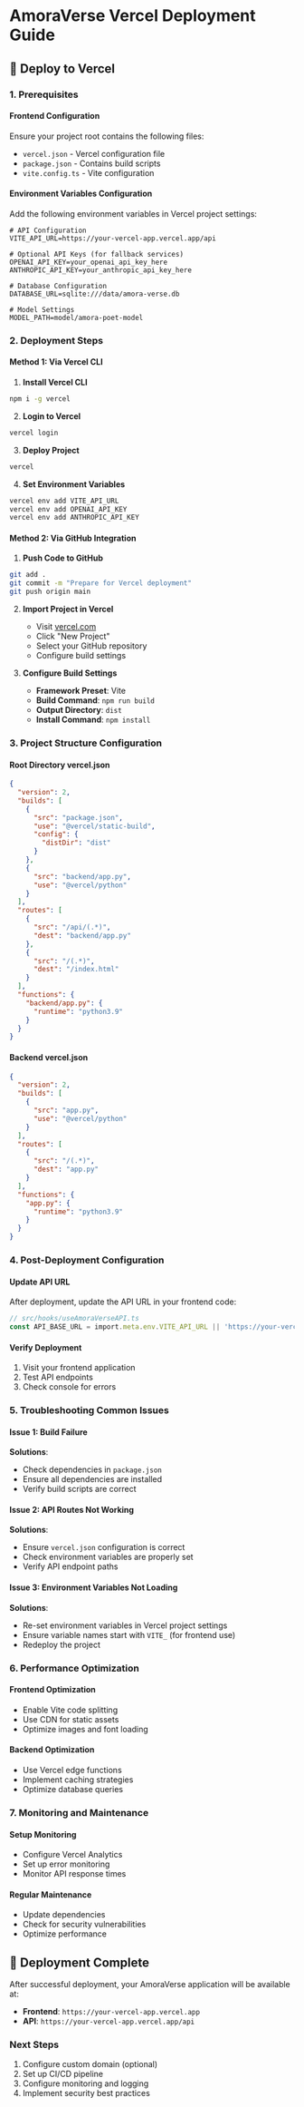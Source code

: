 # AmoraVerse Vercel Deployment Guide

## 🚀 Deploy to Vercel

### 1. Prerequisites

#### Frontend Configuration
Ensure your project root contains the following files:
- `vercel.json` - Vercel configuration file
- `package.json` - Contains build scripts
- `vite.config.ts` - Vite configuration

#### Environment Variables Configuration
Add the following environment variables in Vercel project settings:

```env
# API Configuration
VITE_API_URL=https://your-vercel-app.vercel.app/api

# Optional API Keys (for fallback services)
OPENAI_API_KEY=your_openai_api_key_here
ANTHROPIC_API_KEY=your_anthropic_api_key_here

# Database Configuration
DATABASE_URL=sqlite:///data/amora-verse.db

# Model Settings
MODEL_PATH=model/amora-poet-model
```

### 2. Deployment Steps

#### Method 1: Via Vercel CLI

1. **Install Vercel CLI**
```bash
npm i -g vercel
```

2. **Login to Vercel**
```bash
vercel login
```

3. **Deploy Project**
```bash
vercel
```

4. **Set Environment Variables**
```bash
vercel env add VITE_API_URL
vercel env add OPENAI_API_KEY
vercel env add ANTHROPIC_API_KEY
```

#### Method 2: Via GitHub Integration

1. **Push Code to GitHub**
```bash
git add .
git commit -m "Prepare for Vercel deployment"
git push origin main
```

2. **Import Project in Vercel**
   - Visit [vercel.com](https://vercel.com)
   - Click "New Project"
   - Select your GitHub repository
   - Configure build settings

3. **Configure Build Settings**
   - **Framework Preset**: Vite
   - **Build Command**: `npm run build`
   - **Output Directory**: `dist`
   - **Install Command**: `npm install`

### 3. Project Structure Configuration

#### Root Directory vercel.json
```json
{
  "version": 2,
  "builds": [
    {
      "src": "package.json",
      "use": "@vercel/static-build",
      "config": {
        "distDir": "dist"
      }
    },
    {
      "src": "backend/app.py",
      "use": "@vercel/python"
    }
  ],
  "routes": [
    {
      "src": "/api/(.*)",
      "dest": "backend/app.py"
    },
    {
      "src": "/(.*)",
      "dest": "/index.html"
    }
  ],
  "functions": {
    "backend/app.py": {
      "runtime": "python3.9"
    }
  }
}
```

#### Backend vercel.json
```json
{
  "version": 2,
  "builds": [
    {
      "src": "app.py",
      "use": "@vercel/python"
    }
  ],
  "routes": [
    {
      "src": "/(.*)",
      "dest": "app.py"
    }
  ],
  "functions": {
    "app.py": {
      "runtime": "python3.9"
    }
  }
}
```

### 4. Post-Deployment Configuration

#### Update API URL
After deployment, update the API URL in your frontend code:

```typescript
// src/hooks/useAmoraVerseAPI.ts
const API_BASE_URL = import.meta.env.VITE_API_URL || 'https://your-vercel-app.vercel.app/api';
```

#### Verify Deployment
1. Visit your frontend application
2. Test API endpoints
3. Check console for errors

### 5. Troubleshooting Common Issues

#### Issue 1: Build Failure
**Solutions**:
- Check dependencies in `package.json`
- Ensure all dependencies are installed
- Verify build scripts are correct

#### Issue 2: API Routes Not Working
**Solutions**:
- Ensure `vercel.json` configuration is correct
- Check environment variables are properly set
- Verify API endpoint paths

#### Issue 3: Environment Variables Not Loading
**Solutions**:
- Re-set environment variables in Vercel project settings
- Ensure variable names start with `VITE_` (for frontend use)
- Redeploy the project

### 6. Performance Optimization

#### Frontend Optimization
- Enable Vite code splitting
- Use CDN for static assets
- Optimize images and font loading

#### Backend Optimization
- Use Vercel edge functions
- Implement caching strategies
- Optimize database queries

### 7. Monitoring and Maintenance

#### Setup Monitoring
- Configure Vercel Analytics
- Set up error monitoring
- Monitor API response times

#### Regular Maintenance
- Update dependencies
- Check for security vulnerabilities
- Optimize performance

## 🎉 Deployment Complete

After successful deployment, your AmoraVerse application will be available at:
- **Frontend**: `https://your-vercel-app.vercel.app`
- **API**: `https://your-vercel-app.vercel.app/api`

### Next Steps
1. Configure custom domain (optional)
2. Set up CI/CD pipeline
3. Configure monitoring and logging
4. Implement security best practices 
